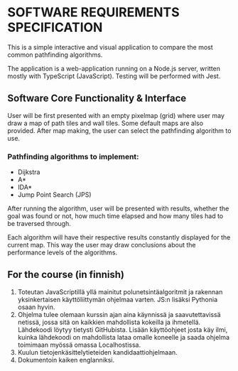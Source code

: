 # SOFTWARE REQUIREMENTS SPECIFICATION

This is a simple interactive and visual application to compare the most common pathfinding algorithms.

The application is a web-application running on a Node.js server, written mostly with TypeScript (JavaScript). Testing will be performed with Jest.

## Software Core Functionality & Interface

User will be first presented with an empty pixelmap (grid) where user may draw a map of path tiles and wall tiles. Some default maps are also provided. After map making, the user can select the pathfinding algorithm to use.

### Pathfinding algorithms to implement:

- Dijkstra
- A\*
- IDA\*
- Jump Point Search (JPS)

After running the algorithm, user will be presented with results, whether the goal was found or not, how much time elapsed and how many tiles had to be traversed through.

Each algorithm will have their respective results constantly displayed for the current map. This way the user may draw conclusions about the performance levels of the algorithms.

## For the course (in finnish)

1. Toteutan JavaScriptillä yllä mainitut polunetsintäalgoritmit ja rakennan yksinkertaisen käyttöliittymän ohjelmaa varten. JS:n lisäksi Pythonia osaan hyvin.
2. Ohjelma tulee olemaan kurssin ajan aina käynnissä ja saavutettavissä netissä, jossa sitä on kaikkien mahdollista kokeilla ja ihmetellä. Lähdekoodi löytyy tietysti GitHubista. Lisään käyttöohjeet josta käy ilmi, kuinka lähdekoodi on mahdollista lataa omalle koneelle ja saada ohjelma toimimaan myössä omassa Localhostissa.
3. Kuulun tietojenkäsittelytieteiden kandidaattiohjelmaan.
4. Dokumentoin kaiken englanniksi.
